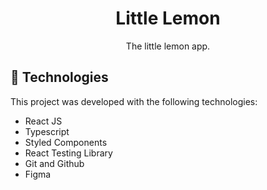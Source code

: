 <h1 align="center"> Little Lemon  </h1>

<p align="center">
The little lemon app. <br/>
</p>

<h2 id="technologies">🚀 Technologies</h2>

This project was developed with the following technologies:

- React JS
- Typescript
- Styled Components
- React Testing Library
- Git and Github
- Figma

